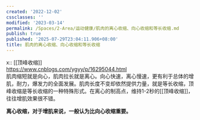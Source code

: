 ```yaml
---
created: '2022-12-02'
cssclasses: ''
modified: '2023-03-14'
permalink: /Spaces/2-Area/运动健康/肌肉的离心收缩、向心收缩和等长收缩.md
publish: true
published: '2025-07-29T23:04:11.906+08:00'
title: 肌肉的离心收缩、向心收缩和等长收缩
---
```

x:: [[顶峰收缩]]  
https://www.cnblogs.com/ygyy/p/16295044.html  
肌肉缩短就是向心，肌肉拉长就是离心。向心快速，离心慢速，更有利于总体的增肌，耐力，爆发力的全面发展。肌肉长度不变却依然提供力量，就是等长收缩，顶峰收缩是等长收缩的一种特殊形式。在离心的制高点，维持1-2秒的[[顶峰收缩]]，往往增肌效果很不错。

**离心收缩，对于增肌来说，一般认为比向心收缩重要。**